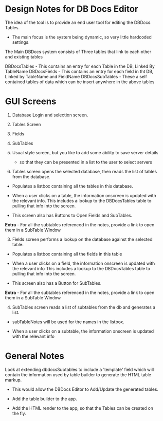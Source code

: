 Design Notes for DB Docs Editor
===============================

The idea of the tool is to provide an end user tool for editing the DBDocs Tables.
- The main focus is the system being dynamic, so very little hardcoded settings.

The Main DBDocs system consists of Three tables that link to each other and existing tables

DBDocsTables    - This contains an entry for each Table in the DB, Linked By TableName
DBDocsFields    - This contains an entry for each field in tht DB, Linked by TableName and FieldName
DBDocsSubTables - These a self contained tables of data which can be insert anywhere in the above tables




GUI Screens
===========
1) Database Login and selection screen.

2) Tables Screen

3) Fields

4) SubTables

1) Usual style screen, but you like to add some ability to save server details
   - so that they can be presented in a list to the user to select servers

2) Tables screen opens the selected database, then reads the list of tables from the database.

* Populates a listbox containing all the tables in this database.

* When a user clicks on a table, the information onscreen is updated with the relevant info.
This includes a lookup to the DBDocsTables table to pulling that info into the screen.

* This screen also has Buttons to Open Fields and SubTables.

**Extra** - For all the subtables referenced in the notes, provide a link to open them in a SubTable Window

3) Fields screen performs a lookup on the database against the selected table.

* Populates a listbox containing all the fields in this table

* When a user clicks on a field, the information onscreen is updated with the relevant info
	  This includes a lookup to the DBDocsTables table to pulling that info into the screen.

* This screen also has a Button for SubTables.

**Extra** - For all the subtables referenced in the notes, provide a link to open them in a SubTable Window

4) SubTables screen reads a list of subtables from the db and generates a list.
* subTableNotes will be used for the names in the listbox.

* When a user clicks on a subtable, the information onscreen is updated with the relevant info




General Notes
=============

Look at extending dbdocsSubtables to include a 'template' field which will contain the information used by
table builder to generate the HTML table markup.

* This would allow the DBDocs Editor to Add/Update the generated tables.

* Add the table builder to the app.
* Add the HTML render to the app, so that the Tables can be created on the fly.